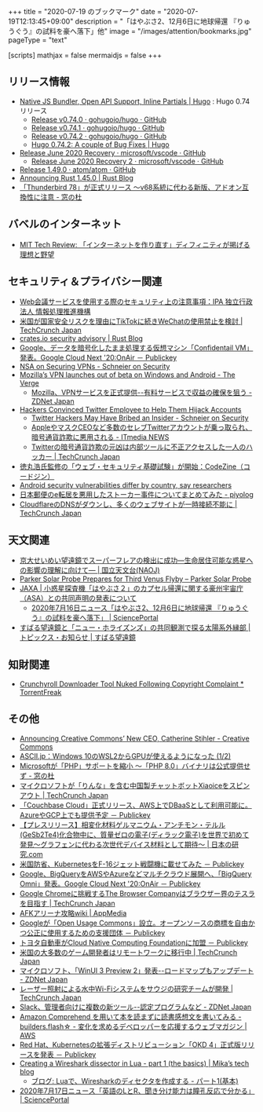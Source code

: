 +++
title = "2020-07-19 のブックマーク"
date =  "2020-07-19T12:13:45+09:00"
description = "「はやぶさ2、12月6日に地球帰還 『りゅうぐう』の試料を豪へ落下」他"
image = "/images/attention/bookmarks.jpg"
pageType = "text"

[scripts]
  mathjax = false
  mermaidjs = false
+++

## リリース情報

- [Native JS Bundler, Open API Support, Inline Partials | Hugo](https://gohugo.io/news/0.74.0-relnotes/) : Hugo 0.74 リリース
    - [Release v0.74.0 · gohugoio/hugo · GitHub](https://github.com/gohugoio/hugo/releases/tag/v0.74.0)
    - [Release v0.74.1 · gohugoio/hugo · GitHub](https://github.com/gohugoio/hugo/releases/tag/v0.74.1)
    - [Release v0.74.2 · gohugoio/hugo · GitHub](https://github.com/gohugoio/hugo/releases/tag/v0.74.2)
    - [Hugo 0.74.2: A couple of Bug Fixes | Hugo](https://gohugo.io/news/0.74.2-relnotes/)
- [Release June 2020 Recovery · microsoft/vscode · GitHub](https://github.com/microsoft/vscode/releases/tag/1.47.1)
    - [Release June 2020 Recovery 2 · microsoft/vscode · GitHub](https://github.com/microsoft/vscode/releases/tag/1.47.2)
- [Release 1.49.0 · atom/atom · GitHub](https://github.com/atom/atom/releases/tag/v1.49.0)
- [Announcing Rust 1.45.0 | Rust Blog](https://blog.rust-lang.org/2020/07/16/Rust-1.45.0.html)
- [「Thunderbird 78」が正式リリース ～v68系統に代わる新版、アドオン互換性に注意 - 窓の杜](https://forest.watch.impress.co.jp/docs/news/1266130.html)

## バベルのインターネット

- [MIT Tech Review: 「インターネットを作り直す」ディフィニティが掲げる理想と野望](https://www.technologyreview.jp/s/211152/a-plan-to-redesign-the-internet-could-make-apps-that-no-one-controls/)

## セキュリティ＆プライバシー関連

- [Web会議サービスを使用する際のセキュリティ上の注意事項：IPA 独立行政法人 情報処理推進機構](https://www.ipa.go.jp/security/announce/webmeeting.html)
- [米国が国家安全リスクを理由にTikTokに続きWeChatの使用禁止を検討  |  TechCrunch Japan](https://jp.techcrunch.com/2020/07/14/2020-07-13-wechat-backlash-us/)
- [crates.io security advisory | Rust Blog](https://blog.rust-lang.org/2020/07/14/crates-io-security-advisory.html)
- [Google、データを暗号化したまま処理する仮想マシン「Confidentail VM」発表。Google Cloud Next '20:OnAir － Publickey](https://www.publickey1.jp/blog/20/googleconfidentail_vmgoogle_cloud_next_20onair.html)
- [NSA on Securing VPNs - Schneier on Security](https://www.schneier.com/blog/archives/2020/07/nsa_on_securing.html)
- [Mozilla’s VPN launches out of beta on Windows and Android - The Verge](https://www.theverge.com/platform/amp/2020/7/15/21325316/mozilla-vpn-android-windows-launch-firefox-private-network-price)
    - [Mozilla、VPNサービスを正式提供--有料サービスで収益の確保を狙う - ZDNet Japan](https://japan.zdnet.com/article/35156866/)
- [Hackers Convinced Twitter Employee to Help Them Hijack Accounts](https://www.vice.com/en_us/article/jgxd3d/twitter-insider-access-panel-account-hacks-biden-uber-bezos)
    - [Twitter Hackers May Have Bribed an Insider - Schneier on Security](https://www.schneier.com/blog/archives/2020/07/twitter_hackers.html)
    - [AppleやマスクCEOなど多数のセレブTwitterアカウントが乗っ取られ、暗号通貨詐欺に悪用される - ITmedia NEWS](https://www.itmedia.co.jp/news/articles/2007/16/news054.html)
    - [Twitterの暗号通貨詐欺の元凶は内部ツールに不正アクセスした一人のハッカー  |  TechCrunch Japan](https://jp.techcrunch.com/2020/07/16/2020-07-15-twitter-hacker-admin-scam/)
- [徳丸浩氏監修の「ウェブ・セキュリティ基礎試験」が開始：CodeZine（コードジン）](https://codezine.jp/article/detail/12586)
- [Android security vulnerabilities differ by country, say researchers](https://www.computerweekly.com/news/252483638/Android-security-vulnerabilities-differ-by-country-say-researchers)
- [日本郵便のe転居を悪用したストーカー事件についてまとめてみた - piyolog](https://piyolog.hatenadiary.jp/entry/2020/07/17/174628)
- [CloudflareのDNSがダウンし、多くのウェブサイトが一時接続不能に  |  TechCrunch Japan](https://jp.techcrunch.com/2020/07/18/2020-07-17-cloudflare-dns-goes-down-taking-a-large-piece-of-the-internet-with-it/)

## 天文関連

- [京大せいめい望遠鏡でスーパーフレアの検出に成功―生命居住可能な惑星への影響の理解に向けて― | 国立天文台(NAOJ)](https://www.nao.ac.jp/news/science/2020/20200710-okayama.html)
- [Parker Solar Probe Prepares for Third Venus Flyby – Parker Solar Probe](https://blogs.nasa.gov/parkersolarprobe/2020/07/10/parker-solar-probe-prepares-for-third-venus-flyby/)
- [JAXA | 小惑星探査機「はやぶさ２」のカプセル帰還に関する豪州宇宙庁（ASA）との共同声明の発表について](https://www.jaxa.jp/press/2020/07/20200714-1_j.html)
    - [2020年7月16日ニュース「はやぶさ2、12月6日に地球帰還 『りゅうぐう』の試料を豪へ落下」 | SciencePortal](https://scienceportal.jst.go.jp/news/newsflash_review/newsflash/2020/07/20200716_01.html)
- [すばる望遠鏡と「ニュー・ホライズンズ」の共同観測で探る太陽系外縁部 | トピックス・お知らせ | すばる望遠鏡](https://subarutelescope.org/jp/news/topics/2020/07/14/2872.html)

## 知財関連

- [Crunchyroll Downloader Tool Nuked Following Copyright Complaint * TorrentFreak](https://torrentfreak.com/crunchyroll-downloader-tool-nuked-following-copyright-complaint-200717/)

## その他

- [Announcing Creative Commons’ New CEO,  Catherine Stihler - Creative Commons](https://creativecommons.org/2020/07/09/announcing-creative-commons-new-ceo-catherine-stihler/)
- [ASCII.jp：Windows 10のWSL2からGPUが使えるようになった (1/2)](https://ascii.jp/elem/000/004/019/4019541/)
- [Microsoftが「PHP」サポートを縮小 ～「PHP 8.0」バイナリは公式提供せず - 窓の杜](https://forest.watch.impress.co.jp/docs/news/1264900.html)
- [マイクロソフトが「りんな」を含む中国製チャットボットXiaoiceをスピンアウト  |  TechCrunch Japan](https://jp.techcrunch.com/2020/07/13/2020-07-12-microsoft-spins-out-5-year-old-chinese-chatbot-xiaoice/)
- [「Couchbase Cloud」正式リリース、AWS上でDBaaSとして利用可能に。AzureやGCP上でも提供予定 － Publickey](https://www.publickey1.jp/blog/20/couchbase_cloudawsdbaasazuregcp.html)
- [【プレスリリース】相変化材料ゲルマニウム・アンチモン・テルル(GeSb2Te4)化合物中に、質量ゼロの電子(ディラック電子)を世界で初めて発見～グラフェンに代わる次世代デバイス材料として期待～ | 日本の研究.com](https://research-er.jp/articles/view/90288)
- [米国防省、KubernetesをF-16ジェット戦闘機に載せてみた － Publickey](https://www.publickey1.jp/blog/20/kubernetesf-16.html)
- [Google、BigQueryをAWSやAzureなどマルチクラウド展開へ、「BigQuery Omni」発表。Google Cloud Next '20:OnAir － Publickey](https://www.publickey1.jp/blog/20/googlebigqueryawsazurebigquery_omnigoogle_cloud_next_20onair.html)
- [Google Chromeに挑戦するThe Browser Companyはブラウザー界のテスラを目指す  |  TechCrunch Japan](https://jp.techcrunch.com/2020/07/15/2020-07-14-chrome-competitor-the-browser-company-quietly-raises-5m/)
- [AFKアリーナ攻略wiki | AppMedia](https://appmedia.jp/afk-arena)
- [Googleが「Open Usage Commons」設立。オープンソースの商標を自由かつ公正に使用するための支援団体 － Publickey](https://www.publickey1.jp/blog/20/googleopen_usage_commons.html)
- [トヨタ自動車がCloud Native Computing Foundationに加盟 － Publickey](https://www.publickey1.jp/blog/20/cloud_native_computing_foundation.html)
- [米国の大多数のゲーム開発者はリモートワークに移行中  |  TechCrunch Japan](https://jp.techcrunch.com/2020/07/17/2020-07-16-game-developer-poll-suggests-longer-hours-and-less-productivity-as-the-industry-adapts-to-remote-work/)
- [マイクロソフト、「WinUI 3 Preview 2」発表--ロードマップもアップデート - ZDNet Japan](https://japan.zdnet.com/article/35156929/)
- [レーザー照射による水中Wi-Fiシステムをサウジの研究チームが開発  |  TechCrunch Japan](https://jp.techcrunch.com/2020/07/17/2020-07-15-researchers-develop-laser-based-underwater-wifi-system-for-sub-sea-data-networks/)
- [Slack、管理者向けに複数の新ツール--認定プログラムなど - ZDNet Japan](https://japan.zdnet.com/article/35156910/)
- [Amazon Comprehend を用いて本を読まずに読書感想文を書いてみる - builders.flash☆ - 変化を求めるデベロッパーを応援するウェブマガジン | AWS](https://aws.amazon.com/jp/builders-flash/202007/comprehend-reading-impressions/)
- [Red Hat、Kubernetesの拡張ディストリビューション「OKD 4」正式版リリースを発表 － Publickey](https://www.publickey1.jp/blog/20/red_hatkubernetesokd_4.html)
- [Creating a Wireshark dissector in Lua - part 1 (the basics) | Mika’s tech blog](https://mika-s.github.io/wireshark/lua/dissector/2017/11/04/creating-a-wireshark-dissector-in-lua-1.html)
    - [ブログ: Luaで、Wiresharkのディセクタを作成する - パート1(基本)](https://okuranagaimo.blogspot.com/2020/07/luawireshark-1.html)
- [2020年7月17日ニュース「英語のLとR、聞き分け能力は瞳孔反応で分かる」 | SciencePortal](https://scienceportal.jst.go.jp/news/newsflash_review/newsflash/2020/07/20200717_01.html)
